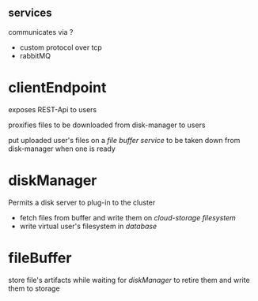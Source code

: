 ## services 

communicates via ?
- custom protocol over tcp
- rabbitMQ

# clientEndpoint

exposes REST-Api to users

proxifies files to be downloaded from disk-manager to users

put uploaded user's files on a *file buffer service* to be taken down from disk-manager when one is ready


# diskManager

Permits a disk server to plug-in to the cluster

- fetch files from buffer and write them on *cloud-storage filesystem*
- write virtual user's filesystem in *database*

# fileBuffer

store file's artifacts while waiting for *diskManager* to retire them and write them to storage